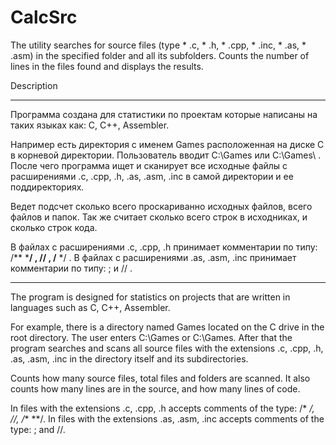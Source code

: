 # CalcSrc
The utility searches for source files (type * .c, * .h, * .cpp, * .inc, * .as, * .asm) in the specified folder and all its subfolders. Counts the number of lines in the files found and displays the results.

Description

--------------------------------------------------------------

Программа создана для статистики по проектам которые написаны на таких языках как: C, C++, Assembler.

Например есть директория с именем Games расположенная на диске C в корневой директории. 
Пользователь вводит C:\Games или C:\Games\ . После чего программа ищет и сканирует все исходные файлы с расширениями .c, .cpp, .h, .as, .asm, .inc в самой директории и ее поддиректориях. 

Ведет подсчет сколько всего проскариванно исходных файлов, всего файлов и папок. Так же считает сколько всего строк в исходниках, и сколько строк кода.

В файлах с расширениями .c, .cpp, .h принимает комментарии по типу:
/** ***/ , // , /** */ .
В файлах с расширениями .as, .asm, .inc принимает комментарии по типу: 
; и // .

--------------------------------------------------------------

The program is designed for statistics on projects that are written in languages such as C, C++, Assembler.

For example, there is a directory named Games located on the C drive in the root directory.
The user enters C:\Games or C:\Games\. After that the program searches and scans all source files with the extensions .c, .cpp, .h, .as, .asm, .inc in the directory itself and its subdirectories.

Counts how many source files, total files and folders are scanned. It also counts how many lines are in the source, and how many lines of code.

In files with the extensions .c, .cpp, .h accepts comments of the type:
/* */, //, /** **/.
In files with the extensions .as, .asm, .inc accepts comments of the type:
; and //.
